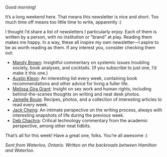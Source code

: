 Good morning!

It’s a long weekend here. That means this newsletter is nice and short. Too much time off means too little time to write, apparently :)

I thought I’d share a list of newsletters I particularly enjoy. Each of them is written by a person, with no institution or “brand” at play. Reading them makes me happy. In a way, these all inspire my own newsletter—I aspire to be as worth reading as them. If any interest you, consider checking them out:

* [Mandy Brown](https://tinyletter.com/aworkinglibrary): Insightful commentary on systemic issues troubling society, book analyses, and cocktails. (If you subscribe to just one, I’d make it this one.)
* [Austin Kleon](https://austinkleon.com/newsletter/): An interesting list every week, containing book recommendations and other advice for living a fuller life.
* [Melissa Gira Grant](http://melissagiragrant.com/letters/): Insight on sex work and human rights, including behind-the-scenes thoughts on writing and neat desk photos.
* [Jamelle Bouie](https://jamellebouie.net/the-newsletter/): Recipes, photos, and a collection of interesting articles to read every week.
* [Jack Cheng](https://jackcheng.com/sunday/): An intimate perspective on the writing process, always with interesting snapshots of life during the previous week.
* [Deb Chachra](https://tinyletter.com/metafoundry): Critical technology commentary from the academic perspective, among other neat tidbits.

That’s all for this week! Have a great one, folks. You’re all awesome :)

*Sent from Waterloo, Ontario. Written on the backroads between Hamilton and Waterloo.*